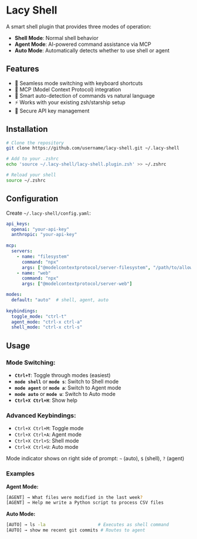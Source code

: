 # Lacy Shell

A smart shell plugin that provides three modes of operation:

- **Shell Mode**: Normal shell behavior
- **Agent Mode**: AI-powered command assistance via MCP
- **Auto Mode**: Automatically detects whether to use shell or agent

## Features

- 🔄 Seamless mode switching with keyboard shortcuts
- 🤖 MCP (Model Context Protocol) integration
- 🧠 Smart auto-detection of commands vs natural language
- ⚡ Works with your existing zsh/starship setup
- 🔐 Secure API key management

## Installation

```bash
# Clone the repository
git clone https://github.com/username/lacy-shell.git ~/.lacy-shell

# Add to your .zshrc
echo 'source ~/.lacy-shell/lacy-shell.plugin.zsh' >> ~/.zshrc

# Reload your shell
source ~/.zshrc
```

## Configuration

Create `~/.lacy-shell/config.yaml`:

```yaml
api_keys:
  openai: "your-api-key"
  anthropic: "your-api-key"
  
mcp:
  servers:
    - name: "filesystem"
      command: "npx"
      args: ["@modelcontextprotocol/server-filesystem", "/path/to/allowed/directory"]
    - name: "web"
      command: "npx"  
      args: ["@modelcontextprotocol/server-web"]

modes:
  default: "auto"  # shell, agent, auto
  
keybindings:
  toggle_mode: "ctrl-t"
  agent_mode: "ctrl-x ctrl-a"
  shell_mode: "ctrl-x ctrl-s"
```

## Usage

### Mode Switching:
- **`Ctrl+T`**: Toggle through modes (easiest)
- **`mode shell`** or **`mode s`**: Switch to Shell mode
- **`mode agent`** or **`mode a`**: Switch to Agent mode  
- **`mode auto`** or **`mode u`**: Switch to Auto mode
- **`Ctrl+X Ctrl+H`**: Show help

### Advanced Keybindings:
- `Ctrl+X Ctrl+M`: Toggle mode
- `Ctrl+X Ctrl+A`: Agent mode
- `Ctrl+X Ctrl+S`: Shell mode
- `Ctrl+X Ctrl+U`: Auto mode

Mode indicator shows on right side of prompt: `~` (auto), `$` (shell), `?` (agent)

### Examples

**Agent Mode:**
```bash
[AGENT] → What files were modified in the last week?
[AGENT] → Help me write a Python script to process CSV files
```

**Auto Mode:**
```bash
[AUTO] → ls -la                    # Executes as shell command
[AUTO] → show me recent git commits # Routes to agent
```
